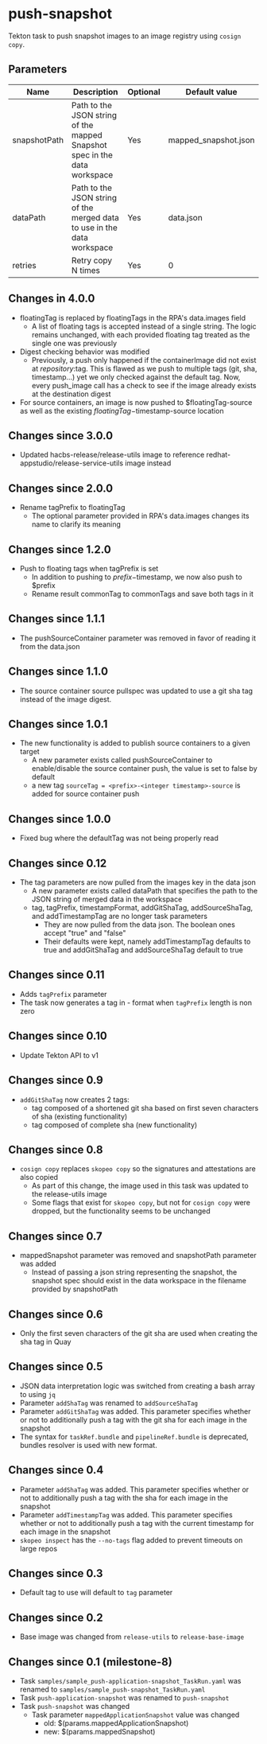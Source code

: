 # push-snapshot

Tekton task to push snapshot images to an image registry using `cosign copy`.

## Parameters

| Name               | Description                                                               | Optional | Default value        |
|--------------------|---------------------------------------------------------------------------|----------|----------------------|
| snapshotPath       | Path to the JSON string of the mapped Snapshot spec in the data workspace | Yes      | mapped_snapshot.json |
| dataPath           | Path to the JSON string of the merged data to use in the data workspace   | Yes      | data.json            |
| retries            | Retry copy N times                                                        | Yes      | 0                    |

## Changes in 4.0.0
* floatingTag is replaced by floatingTags in the RPA's data.images field
  * A list of floating tags is accepted instead of a single string. The logic remains unchanged, with each
    provided floating tag treated as the single one was previously
* Digest checking behavior was modified
  * Previously, a push only happened if the containerImage did not exist at $repository:$tag. This is flawed
    as we push to multiple tags (git, sha, timestamp...) yet we only checked against the default tag. Now,
    every push_image call has a check to see if the image already exists at the destination digest
* For source containers, an image is now pushed to $floatingTag-source as well as the existing
  $floatingTag-$timestamp-source location

## Changes since 3.0.0
* Updated hacbs-release/release-utils image to reference redhat-appstudio/release-service-utils image instead

## Changes since 2.0.0
* Rename tagPrefix to floatingTag
  * The optional parameter provided in RPA's data.images changes its name to clarify its meaning

## Changes since 1.2.0
* Push to floating tags when tagPrefix is set
  * In addition to pushing to $prefix-$timestamp, we now also push to $prefix
  * Rename result commonTag to commonTags and save both tags in it

## Changes since 1.1.1
* The pushSourceContainer parameter was removed in favor of reading it from the data.json

## Changes since 1.1.0
* The source container source pullspec was updated to use a git sha tag instead of the image digest.

## Changes since 1.0.1
* The new functionality is added to publish source containers to a given target
  * A new parameter exists called pushSourceContainer to enable/disable the source container push,
    the value is set to false by default
  * a new tag `sourceTag = <prefix>-<integer timestamp>-source` is added for source container push

## Changes since 1.0.0
* Fixed bug where the defaultTag was not being properly read

## Changes since 0.12
* The tag parameters are now pulled from the images key in the data json
  * A new parameter exists called dataPath that specifies the path to the JSON string of merged data in the workspace
  * tag, tagPrefix, timestampFormat, addGitShaTag, addSourceShaTag, and addTimestampTag are no longer task parameters
    * They are now pulled from the data json. The boolean ones accept "true" and "false"
    * Their defaults were kept, namely addTimestampTag defaults to true and addGitShaTag and addSourceShaTag default
      to true

## Changes since 0.11
* Adds `tagPrefix` parameter
* The task now generates a tag in <prefix>-<timestamp> format when `tagPrefix` length is non zero

## Changes since 0.10
* Update Tekton API to v1

## Changes since 0.9
* `addGitShaTag` now creates 2 tags:
  * tag composed of a shortened git sha based on first seven characters of sha (existing functionality)
  * tag composed of complete sha (new functionality)

## Changes since 0.8
* `cosign copy` replaces `skopeo copy` so the signatures and attestations are also copied
  * As part of this change, the image used in this task was updated to the release-utils image
  * Some flags that exist for `skopeo copy`, but not for `cosign copy` were dropped, but the functionality
    seems to be unchanged

## Changes since 0.7
* mappedSnapshot parameter was removed and snapshotPath parameter was added
  * Instead of passing a json string representing the snapshot, the snapshot spec should exist in the data workspace
    in the filename provided by snapshotPath

## Changes since 0.6
* Only the first seven characters of the git sha are used when creating the sha tag in Quay

## Changes since 0.5
* JSON data interpretation logic was switched from creating a bash array to using `jq`
* Parameter `addShaTag` was renamed to `addSourceShaTag`
* Parameter `addGitShaTag` was added. This parameter specifies whether or not to additionally push a tag with the
  git sha for each image in the snapshot
* The syntax for `taskRef.bundle` and `pipelineRef.bundle` is deprecated,
  bundles resolver is used with new format.

## Changes since 0.4

* Parameter `addShaTag` was added. This parameter specifies whether or not to additionally push a tag with the
  sha for each image in the snapshot
* Parameter `addTimestampTag` was added. This parameter specifies whether or not to additionally push a tag with the
  current timestamp for each image in the snapshot
* `skopeo inspect` has the `--no-tags` flag added to prevent timeouts on large repos

## Changes since 0.3

* Default tag to use will default to `tag` parameter

## Changes since 0.2

* Base image was changed from `release-utils` to `release-base-image`

## Changes since 0.1 (milestone-8)

* Task `samples/sample_push-application-snapshot_TaskRun.yaml` was renamed to `samples/sample_push-snapshot_TaskRun.yaml`
* Task `push-application-snapshot` was renamed to `push-snapshot`
* Task `push-snapshot` was changed
  * Task parameter `mappedApplicationSnapshot` value was changed
    * old: $(params.mappedApplicationSnapshot)
    * new: $(params.mappedSnapshot)
